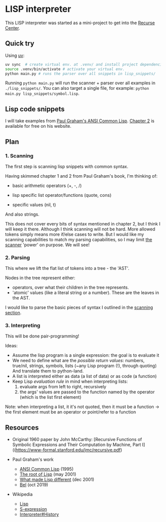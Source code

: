 # LISP interpreter

This LISP interpreter was started as a mini-project to get into the
[Recurse Center](https://www.recurse.com/).

## Quick try

Using [uv](https://docs.astral.sh/uv/):

```bash
uv sync  # create virtual env. at .venv/ and install project dependencies (described in pyproject.toml)
source .venv/bin/activate # activate your virtual env.
python main.py # runs the parser over all snippets in lisp_snippets/
```

Running `python main.py` will run the scanner + parser over all examples in
`./lisp_snippets/`. You can also target a single file, for example:
`python main.py lisp_snippets/symbol.lisp`.

## Lisp code snippets

I will take examples from
[Paul Graham's ANSI Common Lisp](https://www.paulgraham.com/acl.html).
[Chapter 2](https://sep.turbifycdn.com/ty/cdn/paulgraham/acl2.txt?t=1688221954&)
is available for free on his website.

## Plan

### 1. Scanning

The first step is scanning lisp snippets with common syntax.

Having skimmed chapter 1 and 2 from Paul Graham's book, I'm thinking of:

- basic arithmetic operators (+, -, /)

- lisp specific list operator/functions (quote, cons)

- specific values (nil, t)

And also strings.

This does not cover every bits of syntax mentioned in chapter 2, but I think I
will keep it there. Although I think scanning will not be hard. More allowed
tokens simply means more if/else cases to write. But I would like my scanning
capabilities to match my parsing capabilities, so I may limit
[the scanner](#2-parsing) 'power' on purpose. We will see!

### 2. Parsing

This where we lift the flat list of tokens into a tree - the 'AST'.

Nodes in the tree represent either:

- operators, over what their children in the tree represents.
- 'atomic' values (like a literal string or a number). These are the leaves in
  the AST.

I would like to parse the basic pieces of syntax I outlined in the
[scanning section](#1-scanning).

### 3. Interpreting

This will be done pair-programming!

Ideas:

- Assume the lisp program is a single expression: the goal is to evaluate it
- We need to define what are the _possible return values_: numbers, true/nil,
  strings, symbols, lists (~any Lisp program (!), through quoting) And translate
  them to python-land.
- A list is interpreted either as data (a list of data) or as code (a function)
- Keep Lisp _evaluation rule_ in mind when interpreting lists:
  1. evaluate args from left to right, recursively
  2. the args' values are passed to the function named by the operator (which is
     the list first element)

Note: when interpreting a list, it it's not quoted, then it must be a function
-> the first element must be an operator or point/refer to a function

## Resources

- Original 1960 paper by John McCarthy: \[Recursive Functions of Symbolic
  Expressions and Their Computation by Machine, Part
  I\]((https://www-formal.stanford.edu/jmc/recursive.pdf)

- Paul Graham's work

  - [ANSI Common Lisp](https://www.paulgraham.com/acl.html) (1995)
  - [The root of Lisp](https://paulgraham.com/rootsoflisp.html) (may 2001)
  - [What made Lisp different](https://paulgraham.com/diff.html) (dec 2001)
  - [Bel](https://paulgraham.com/bel.html) (oct 2019)

- Wikipedia

  - [Lisp](<https://en.wikipedia.org/wiki/Lisp_(programming_language)>)
  - [S-expression](https://en.wikipedia.org/wiki/S-expression)
  - [Interpreter#History](<https://en.wikipedia.org/wiki/Interpreter_(computing)#History>)
